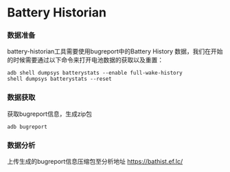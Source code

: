 # Battery Historian

### 数据准备
battery-historian工具需要使用bugreport中的Battery History
数据，我们在开始的时候需要通过以下命令来打开电池数据的获取以及重置：

```
adb shell dumpsys batterystats --enable full-wake-history
shell dumpsys batterystats --reset
```

### 数据获取
获取bugreport信息，生成zip包
```
adb bugreport
```

### 数据分析

上传生成的bugreport信息压缩包至分析地址
https://bathist.ef.lc/